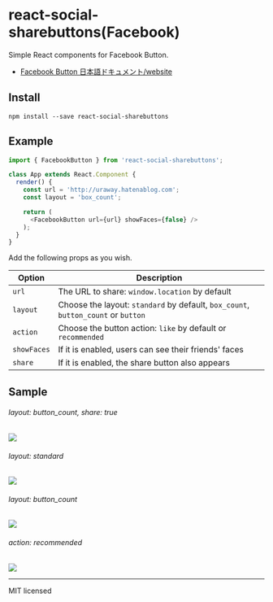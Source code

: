 # react-social-sharebuttons(Facebook)
Simple React components for Facebook Button.

- [Facebook Button 日本語ドキュメント/website]()

## Install
```
npm install --save react-social-sharebuttons
```

## Example
```javascript
import { FacebookButton } from 'react-social-sharebuttons';

class App extends React.Component {
  render() {
    const url = 'http://uraway.hatenablog.com';
    const layout = 'box_count';

    return (
      <FacebookButton url={url} showFaces={false} />
    );
  }
}
```

Add the following props as you wish.

Option|Description
---|---
`url`| The URL to share: `window.location` by default
`layout`| Choose the layout: `standard` by default, `box_count`, `button_count` or `button`
`action`| Choose the button action: `like` by default or `recommended`
`showFaces`| If it is enabled, users can see their friends' faces
`share`| If it is enabled, the share button also appears

## Sample
###### layout: button_count, share: true

![](http://i.imgur.com/UMQZojI.png)

###### layout: standard
![](http://i.imgur.com/i07brf4.png)

###### layout: button_count
![](http://i.imgur.com/awc38iK.png)

###### action: recommended
![](http://i.imgur.com/G5OwIdN.png)



---
MIT licensed
